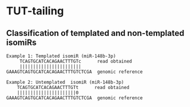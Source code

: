 # TUT-tailing

## Classification of templated and non-templated isomiRs

```
Example 1: Templated isomiR (miR-148b-3p)
     TCAGTGCATCACAGAACTTTGTc      read obtained
     |||||||||||||||||||||||
GAAAGTCAGTGCATCACAGAACTTTGTCTCGA  genomic reference
 ```
 
 ```
Example 2: Untemplated  isomiR (miR-148b-3p)
     TCAGTGCATCACAGAACTTTGTt      read obtained
     ||||||||||||||||||||||0
GAAAGTCAGTGCATCACAGAACTTTGTCTCGA  genomic reference
 ```
